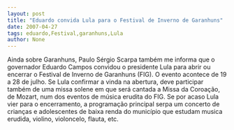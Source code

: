 ```yaml
---
layout: post
title: "Eduardo convida Lula para o Festival de Inverno de Garanhuns"
date: 2007-04-27
tags: eduardo,Festival,garanhuns,Lula
author: None
---
```

Ainda sobre Garanhuns,&nbsp;Paulo Sérgio Scarpa também me informa que o governador&nbsp;Eduardo Campos convidou o presidente Lula para abrir ou encerrar o Festival de Inverno de Garanhuns (FIG). O evento acontece de 19 a 28 de julho.
Se Lula confirmar a vinda na abertura,&nbsp;deve participar também de uma&nbsp;missa solene em que será cantada a&nbsp;Missa da Coroação, de Mozart, num dos eventos de música erudita do FIG.
Se por acaso Lula vier para o encerramento,&nbsp;a programação principal serpa&nbsp;um concerto de crianças e adolescentes de baixa renda do município que estudam musica erudida, violino, violoncelo, flauta, etc. 